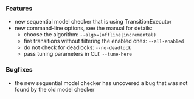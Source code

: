 <!-- NOTE:
     Release notes for unreleased changes go here, following this format:

        ### Feature Category 1

         * Change description, see #123

        ### Feature Category 2

         * Another change description, see #124

     DO NOT LEAVE A BLANK LINE BELOW THIS PREAMBLE -->
### Features

 * new sequential model checker that is using TransitionExecutor
 * new command-line options, see the manual for details:
   - choose the algorithm: `--algo=(offline|incremental)`
   - fire transitions without filtering the enabled ones: `--all-enabled`
   - do not check for deadlocks: `--no-deadlock`
   - pass tuning parameters in CLI: `--tune-here`

### Bugfixes

 * the new sequential model checker has uncovered a bug that was not found
   by the old model checker
